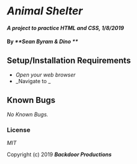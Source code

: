 # _Animal Shelter_

#### _A project to practice HTML and CSS, 1/8/2019_

#### By _**Sean Byram & Dino **_

## Setup/Installation Requirements

* _Open your web browser_
* _Navigate to _


## Known Bugs

_No Known Bugs._


### License

*MIT*

Copyright (c) 2019 **_Backdoor Productions_**

